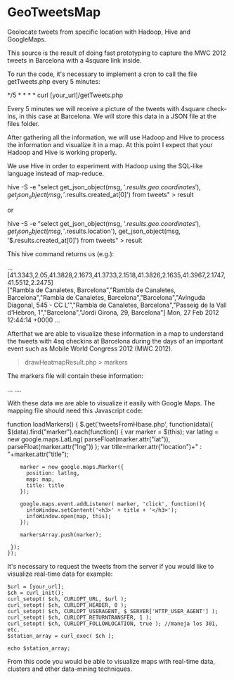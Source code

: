 GeoTweetsMap
============

Geolocate tweets from specific location with Hadoop, Hive and GoogleMaps. 

This source is the result of doing fast prototyping to capture the MWC 2012 tweets in Barcelona with a 4square link inside.

To run the code, it's necessary to implement a cron to call the file getTweets.php every 5 minutes:

*/5 * * * * curl [your_url]/getTweets.php

Every 5 minutes we will receive a picture of the tweets with 4square check-ins, in this case at Barcelona. We will store this data in a JSON file at the files folder.

After gathering all the information, we will use Hadoop and Hive to process the information and visualize it in a map. At this point I expect that your Hadoop and Hive is working properly. 

We use Hive in order to experiment with Hadoop using the SQL-like language instead of map-reduce.

hive -S -e "select get_json_object(msg, '$.results.geo.coordinates'), get_json_object(msg, '$.results.created_at[0]') from tweets" > result

or

hive -S -e "select get_json_object(msg, '$.results.geo.coordinates'), get_json_object(msg, '$.results.location'), get_json_object(msg, '$.results.created_at[0]') from tweets" > result

This hive command returns us (e.g.):

...
[41.3343,2.05,41.3828,2.1673,41.3733,2.1518,41.3826,2.1635,41.3967,2.1747,41.5512,2.2475]       
["Rambla de Canaletes, Barcelona","Rambla de Canaletes, Barcelona","Rambla de Canaletes, Barcelona","Barcelona","Avinguda Diagonal, 545 - CC L'","Rambla de Canaletes, Barcelona","Passeig de la Vall d'Hebron, 1","Barcelona","Jordi Girona, 29, Barcelona"] 
Mon, 27 Feb 2012 12:44:14 +0000
...

Afterthat we are able to visualize these information in a map to understand the tweets with 4sq checkins at Barcelona during the days of an important event such as Mobile World Congress 2012 (MWC 2012).

> drawHeatmapResult.php > markers

The markers file will contain these information:

...
<marker location="Rambla de Canaletes, Barcelona" title="Mon, 27 Feb 2012 12:04:12 +0000" lat="41.4706" lng="2.0837" />
....

With these data we are able to visualize it easily with Google Maps. The mapping file should need this Javascript code:

function loadMarkers() {
    $.get('tweetsFromHbase.php', function(data){
      $(data).find("marker").each(function() {
        var marker = $(this);
        var latlng = new google.maps.LatLng(
          parseFloat(marker.attr("lat")),
          parseFloat(marker.attr("lng"))
        );
        var title=marker.attr("location")+" : "+marker.attr("title");

        marker = new google.maps.Marker({
          position: latlng, 
          map: map,
          title: title
        });

        google.maps.event.addListener( marker, 'click', function(){
          infoWindow.setContent('<h3>' + title + '</h3>');
          infoWindow.open(map, this);
        });

        markersArray.push(marker);

     });
    });

It's necessary to request the tweets from the server if you would like to visualize real-time data for example:

    $url = [your_url];
    $ch = curl_init();
    curl_setopt( $ch, CURLOPT_URL, $url );
    curl_setopt( $ch, CURLOPT_HEADER, 0 );
    curl_setopt( $ch, CURLOPT_USERAGENT, $_SERVER['HTTP_USER_AGENT'] );
    curl_setopt( $ch, CURLOPT_RETURNTRANSFER, 1 );
    curl_setopt( $ch, CURLOPT_FOLLOWLOCATION, true ); //maneja los 301, etc.
    $station_array = curl_exec( $ch );

    echo $station_array;

From this code you would be able to visualize maps with real-time data, clusters and other data-mining techniques.

